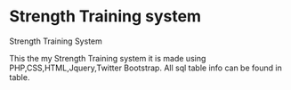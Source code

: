 Strength Training system
===================

Strength Training System

This the my Strength Training system it is made using PHP,CSS,HTML,Jquery,Twitter Bootstrap.
All sql table info can be found in table.

